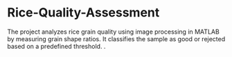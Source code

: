 # Rice-Quality-Assessment
The project analyzes rice grain quality using image processing in MATLAB by measuring grain shape ratios. It classifies the sample as good or rejected based on a predefined threshold.
.
